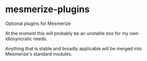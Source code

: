 # mesmerize-plugins
Optional plugins for Mesmerize

At the moment this will probably be an unstable zoo for my own idiosyncratic needs.

Anything that is stable and broadly applicable will be merged into Mesmerize's standard modules.
